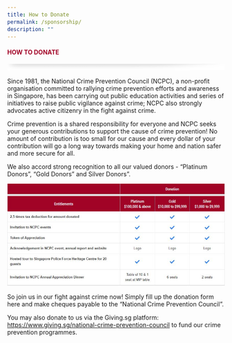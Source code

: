```yaml
---
title: How to Donate
permalink: /sponsorship/
description: ""
---
```

#### <font style="color:#a20427;">HOW TO DONATE</font>

![](/images/About/header-border.png)

Since 1981, the National Crime Prevention Council (NCPC), a non-profit organisation committed to rallying crime prevention efforts and awareness in Singapore, has been carrying out public education activities and series of initiatives to raise public vigilance against crime; NCPC also strongly advocates active citizenry in the fight against crime.

Crime prevention is a shared responsibility for everyone and NCPC seeks your generous contributions to support the cause of crime prevention! No amount of contribution is too small for our cause and every dollar of your contribution will go a long way towards making your home and nation safer and more secure for all.

We also accord strong recognition to all our valued donors - “Platinum Donors”, “Gold Donors” and Silver Donors”.

![](/images/chart-donation.JPG)

So join us in our fight against crime now! Simply fill up the donation form here and make cheques payable to the “National Crime Prevention Council”.

You may also donate to us via the Giving.sg platform: https://www.giving.sg/national-crime-prevention-council to fund our crime prevention programmes.